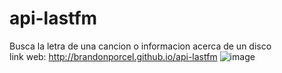 # api-lastfm
Busca la letra de una cancion o informacion acerca de un disco <br>
link web: http://brandonporcel.github.io/api-lastfm
![image](https://user-images.githubusercontent.com/66080281/113066360-c9afec80-9190-11eb-8cec-f0c4e19e4d0e.png)
